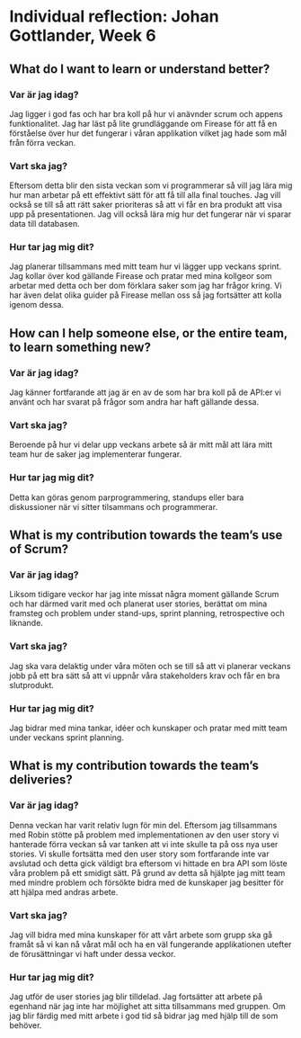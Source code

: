 # Individual reflection: Johan Gottlander, Week 6

## What do I want to learn or understand better?

###  Var är jag idag? 
Jag ligger i god fas och har bra koll på hur vi anävnder scrum och appens funktionalitet. Jag har läst på lite grundläggande om Firease
för att få en förståelse över hur det fungerar i våran applikation vilket jag hade som mål från förra veckan.

###  Vart ska jag?
Eftersom detta blir den sista veckan som vi programmerar så vill jag lära mig hur man arbetar på ett effektivt sätt för att få till alla
final touches. Jag vill också se till så att rätt saker prioriteras så att vi får en bra produkt att visa upp på presentationen. Jag vill
också lära mig hur det fungerar när vi sparar data till databasen.

###  Hur tar jag mig dit?
Jag planerar tillsammans med mitt team hur vi lägger upp veckans sprint. Jag kollar över kod gällande Firease och pratar med mina kollgeor
som arbetar med detta och ber dom förklara saker som jag har frågor kring. Vi har även delat olika guider på Firease mellan oss så jag fortsätter
att kolla igenom dessa.

## How can I help someone else, or the entire team, to learn something new?

###  Var är jag idag?
Jag känner fortfarande att jag är en av de som har bra koll på de API:er vi använt och har svarat på frågor som andra har haft gällande dessa.

###  Vart ska jag? 
Beroende på hur vi delar upp veckans arbete så är mitt mål att lära mitt team hur de saker jag implementerar fungerar.  

###  Hur tar jag mig dit?
Detta kan göras genom parprogrammering, standups eller bara diskussioner när vi sitter tilsammans och programmerar.

## What is my contribution towards the team’s use of Scrum?  

###  Var är jag idag?
Liksom tidigare veckor har jag inte missat några moment gällande Scrum och har därmed varit med och planerat user stories, berättat om mina framsteg och problem
under stand-ups, sprint planning, retrospective och liknande.

###  Vart ska jag? 
Jag ska vara delaktig under våra möten och se till så att vi planerar veckans jobb på ett bra sätt så att vi uppnår våra stakeholders krav och får en bra slutprodukt.

###  Hur tar jag mig dit?
Jag bidrar med mina tankar, idéer och kunskaper och pratar med mitt team under veckans sprint planning.

## What is my contribution towards the team’s deliveries?

###  Var är jag idag?  
Denna veckan har varit relativ lugn för min del. Eftersom jag tillsammans med Robin stötte på problem med implementationen av den user story vi hanterade förra veckan så
var tanken att vi inte skulle ta på oss nya user stories. Vi skulle fortsätta med den user story som fortfarande inte var avslutad och detta gick väldigt bra eftersom vi
hittade en bra API som löste våra problem på ett smidigt sätt. På grund av detta så hjälpte jag mitt team med mindre problem och försökte bidra med de kunskaper jag besitter
för att hjälpa med andras arbete.

###  Vart ska jag?
Jag vill bidra med mina kunskaper för att vårt arbete som grupp ska gå framåt så vi kan nå vårat mål och ha en väl fungerande applikationen utefter de förusättningar vi haft 
under dessa veckor.

###  Hur tar jag mig dit?
Jag utför de user stories jag blir tilldelad. Jag fortsätter att arbete på egenhand när jag inte har möjlighet att sitta 
tillsammans med gruppen. Om jag blir färdig med mitt arbete i god tid så bidrar jag med hjälp till de som behöver.
